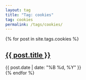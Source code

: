 ```yaml
---
layout: tag
title: "Tag: cookies"
tag: cookies
permalink: /tags/cookies/
---
```


{% for post in site.tags.cookies %}
<article class="post">
    <h2><a href="{{ post.url }}">{{ post.title }}</a></h2>
    <div class="post-meta">
        <span class="date">{{ post.date | date: "%B %d, %Y" }}</span>
    </div>
</article>
{% endfor %}
